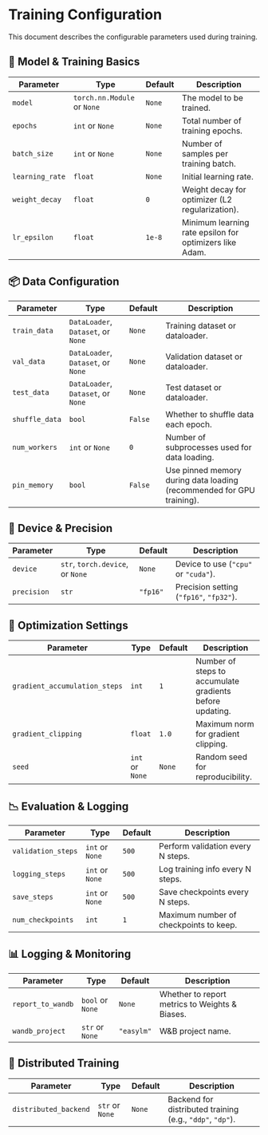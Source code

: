 # Training Configuration

This document describes the configurable parameters used during training.

## 🔧 Model & Training Basics

| Parameter                  | Type                        | Default     | Description |
|---------------------------|-----------------------------|-------------|-------------|
| `model`                   | `torch.nn.Module` or `None` | `None`      | The model to be trained. |
| `epochs`                  | `int` or `None`             | `None`      | Total number of training epochs. |
| `batch_size`              | `int` or `None`             | `None`      | Number of samples per training batch. |
| `learning_rate`           | `float`                     | `None`      | Initial learning rate. |
| `weight_decay`            | `float`                     | `0`         | Weight decay for optimizer (L2 regularization). |
| `lr_epsilon`              | `float`                     | `1e-8`      | Minimum learning rate epsilon for optimizers like Adam. |

## 📦 Data Configuration

| Parameter       | Type                                     | Default | Description |
|----------------|------------------------------------------|---------|-------------|
| `train_data`   | `DataLoader`, `Dataset`, or `None`       | `None`  | Training dataset or dataloader. |
| `val_data`     | `DataLoader`, `Dataset`, or `None`       | `None`  | Validation dataset or dataloader. |
| `test_data`    | `DataLoader`, `Dataset`, or `None`       | `None`  | Test dataset or dataloader. |
| `shuffle_data` | `bool`                                   | `False` | Whether to shuffle data each epoch. |
| `num_workers`  | `int` or `None`                          | `0`     | Number of subprocesses used for data loading. |
| `pin_memory`   | `bool`                                   | `False` | Use pinned memory during data loading (recommended for GPU training). |

## 🧠 Device & Precision

| Parameter      | Type                           | Default | Description |
|----------------|--------------------------------|---------|-------------|
| `device`       | `str`, `torch.device`, or `None` | `None`  | Device to use (`"cpu"` or `"cuda"`). |
| `precision`    | `str`                          | `"fp16"`| Precision setting (`"fp16"`, `"fp32"`). |

## 🔄 Optimization Settings

| Parameter                     | Type     | Default | Description |
|------------------------------|----------|---------|-------------|
| `gradient_accumulation_steps`| `int`    | `1`     | Number of steps to accumulate gradients before updating. |
| `gradient_clipping`          | `float`  | `1.0`   | Maximum norm for gradient clipping. |
| `seed`                       | `int` or `None` | `None` | Random seed for reproducibility. |

## 📉 Evaluation & Logging

| Parameter        | Type          | Default | Description |
|------------------|---------------|---------|-------------|
| `validation_steps` | `int` or `None` | `500`   | Perform validation every N steps. |
| `logging_steps`    | `int` or `None` | `500`   | Log training info every N steps. |
| `save_steps`       | `int` or `None` | `500`   | Save checkpoints every N steps. |
| `num_checkpoints`  | `int`         | `1`     | Maximum number of checkpoints to keep. |

## 📊 Logging & Monitoring

| Parameter         | Type         | Default   | Description |
|-------------------|--------------|-----------|-------------|
| `report_to_wandb` | `bool` or `None` | `None`  | Whether to report metrics to Weights & Biases. |
| `wandb_project`   | `str` or `None`  | `"easylm"` | W&B project name. |

## 🧪 Distributed Training

| Parameter             | Type            | Default | Description |
|-----------------------|-----------------|---------|-------------|
| `distributed_backend` | `str` or `None` | `None`  | Backend for distributed training (e.g., `"ddp"`, `"dp"`). |